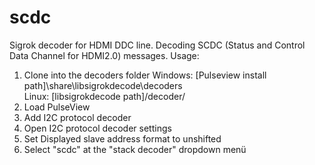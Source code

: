 # scdc
Sigrok decoder for HDMI DDC line. Decoding SCDC (Status and Control Data Channel for HDMI2.0) messages.
Usage:
1. Clone into the decoders folder
  Windows: [Pulseview install path]\share\libsigrokdecode\decoders\
  Linux: [libsigrokdecode path]/decoder/
2. Load PulseView
3. Add I2C protocol decoder
4. Open I2C protocol decoder settings
5. Set Displayed slave address format to unshifted
6. Select "scdc" at the "stack decoder" dropdown menü
